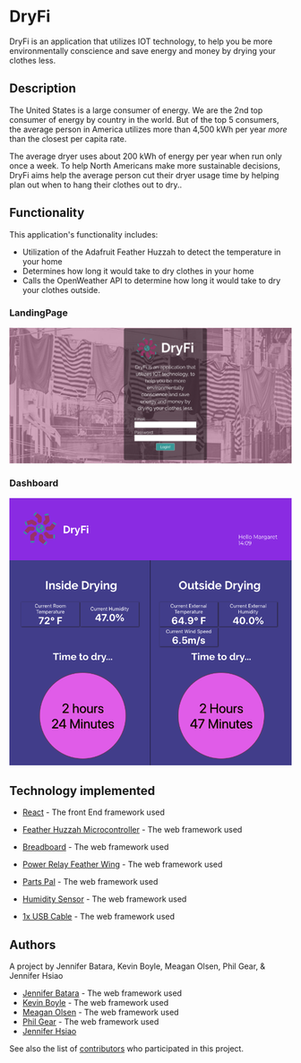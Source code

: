 # DryFi

 DryFi is an application that utilizes IOT technology, to help you be more environmentally conscience and save energy and money by drying your clothes less.

## Description
The United States is a large consumer of energy. We are the 2nd top consumer of energy by country in the world. But of the top 5 consumers, the average person in America utilizes more than 4,500 kWh per year *more* than the closest per capita rate. 

The average dryer uses about 200 kWh of energy per year when run only once a week. To help North Americans make more sustainable decisions, DryFi aims help the average person cut their dryer usage time by helping plan out when to hang their clothes out to dry.. 

## Functionality
This application's functionality includes:
* Utilization of the Adafruit Feather Huzzah to detect the temperature in your home 
* Determines how long it would take to dry clothes in your home 
* Calls the OpenWeather API to determine how long it would take to dry your clothes outside. 

### LandingPage 
![Alt text](readme.screenshots/DryFiLandingPage.png?raw=true "DryFi-LandingPage")

### Dashboard 
![Alt text](readme.screenshots/DryFiDash.png?raw=true "DryFi-Dashboard")

## Technology implemented 

* [React](https://reactjs.org/) - The front End framework used

* [Feather Huzzah Microcontroller](https://www.adafruit.com/product/3213) - The web framework used
* [Breadboard](https://www.adafruit.com/product/64) - The web framework used
* [Power Relay Feather Wing](https://www.adafruit.com/product/3191) - The web framework used
* [Parts Pal](https://www.adafruit.com/product/2975) - The web framework used
* [Humidity Sensor](https://www.adafruit.com/product/385) - The web framework used
* [1x USB Cable](https://www.adafruit.com/product/189) - The web framework used


## Authors

A project by Jennifer Batara, Kevin Boyle, Meagan Olsen, Phil Gear, & Jennifer Hsiao

* [Jennifer Batara](https://github.com/jbatara) - The web framework used
* [Kevin Boyle](https://github.com/lemurriot) - The web framework used
* [Meagan Olsen](https://github.com/olsenme) - The web framework used
* [Phil Gear](https://github.com/philgear) - The web framework used
* [Jennifer Hsiao](https://github.com/hsiaochimai)


See also the list of [contributors](https://github.com/your/project/contributors) who participated in this project.
